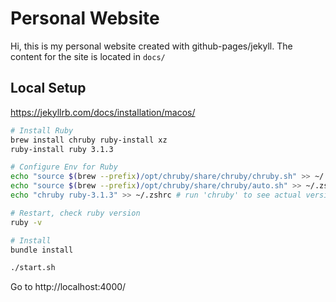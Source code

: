 # Personal Website

Hi, this is my personal website created with github-pages/jekyll.
The content for the site is located in `docs/`

## Local Setup

https://jekyllrb.com/docs/installation/macos/

```sh
# Install Ruby
brew install chruby ruby-install xz
ruby-install ruby 3.1.3

# Configure Env for Ruby
echo "source $(brew --prefix)/opt/chruby/share/chruby/chruby.sh" >> ~/.zshrc
echo "source $(brew --prefix)/opt/chruby/share/chruby/auto.sh" >> ~/.zshrc
echo "chruby ruby-3.1.3" >> ~/.zshrc # run 'chruby' to see actual version

# Restart, check ruby version
ruby -v

# Install
bundle install
```

```sh
./start.sh
```

Go to http://localhost:4000/
